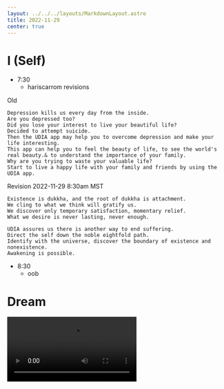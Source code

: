 ```yaml
---
layout: ../../../layouts/MarkdownLayout.astro
title: 2022-11-29
center: true
---
```


# I (Self)

- 7:30
    - hariscarrom revisions

Old
```
Depression kills us every day from the inside.
Are you depressed too?
Did you lose your interest to live your beautiful life?
Decided to attempt suicide.
Then the UDIA app may help you to overcome depression and make your life interesting.
This app can help you to feel the beauty of life, to see the world's real beauty.& to understand the importance of your family.
Why are you trying to waste your valuable life?
Start to live a happy life with your family and friends by using the UDIA app.
```

Revision 2022-11-29 8:30am MST
```
Existence is dukkha, and the root of dukkha is attachment.
We cling to what we think will gratify us.
We discover only temporary satisfaction, momentary relief.
What we desire is never lasting, never enough.

UDIA assures us there is another way to end suffering.
Direct the self down the noble eightfold path.
Identify with the universe, discover the boundary of existence and nonexistence.
Awakening is possible.
```
- 8:30
    - oob

# Dream

<video>
  <!-- ffmpeg -i udia-hariscarrom.mp4 -c:v libvpx-vp9 -crf 40 -b:v 0 udia-hariscarrom.webm -->
  <source src="https://r2.u0.vc/videos/udia-hariscarrom.webm" type="video/webm">
  <!-- ffmpeg -i udia-hariscarrom.mp4 -c:v libtheora -q:v 2 udia-hariscarrom.ogv -->
  <source src="https://r2.u0.vc/videos/udia-hariscarrom.ogv" type="video/ogg">
  <source src="https://r2.u0.vc/videos/udia-hariscarrom.mp4" type="video/mp4">

  <a href="https://r2.u0.vc/videos/udia-hariscarrom.mp4">awaken</a>
</video>

<video>
  <!-- ffmpeg -i hariscarrom-udia.mp4 -c:v libvpx-vp9 -crf 40 -b:v 0 hariscarrom-udia.webm -->
  <source src="https://r2.u0.vc/videos/hariscarrom-udia.webm" type="video/webm">
  <!-- ffmpeg -i hariscarrom-udia.mp4 -c:v libtheora -q:v 2 hariscarrom-udia.ogv -->
  <source src="https://r2.u0.vc/videos/hariscarrom-udia.ogv" type="video/ogg">
  <source src="https://r2.u0.vc/videos/hariscarrom-udia.mp4" type="video/mp4">

  <a href="https://r2.u0.vc/videos/hariscarrom-udia.mp4">awaken</a>
</video>
